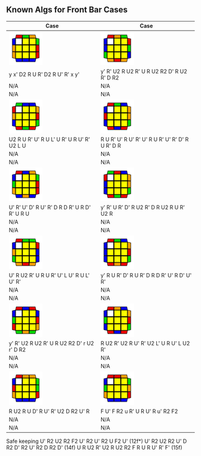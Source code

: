 Known Algs for Front Bar Cases
------------------------
Case | Case
----------- | -----------
<img src="Images/1.jpg" width="90"> | <img src="Images/7.jpg" width="90"> 
y x' D2 R U R' D2 R U' R' x y' | y' R' U2 R U2 R' U R U2 R2 D' R U2 R' D R2
N/A | N/A
N/A | N/A
<img src="Images/2.jpg" width="90"> | <img src="Images/8.jpg" width="90"> 
U2 R U R' U' R U L' U R' U R U' R' U2 L U | R U R' U' R U' R' U' R U R' U' R' D' R U R' D R 
N/A | N/A
N/A | N/A
<img src="Images/3.jpg" width="90"> | <img src="Images/9.jpg" width="90"> 
U' R' U' D' R U' R' D R D R' U R D' R' U R U | y' R' U R' D' R U2 R' D R U2 R U R' U2 R 
N/A | N/A
N/A | N/A
<img src="Images/4.jpg" width="90"> | <img src="Images/10.jpg" width="90">
U' R U2 R' U R U R' U' L U' R U L' U' R' | y' R U R' D' R U R' D R D R' U' R D' U' R' 
N/A | N/A
N/A | N/A
<img src="Images/5.jpg" width="90"> | <img src="Images/11.jpg" width="90"> 
y' R' U2 R U2 R' U R U2 R2 D' r U2 r' D R2 | R U2 R' U2 R U' R' U2 L' U R U' L U2 R' 
N/A | N/A
N/A | N/A
<img src="Images/6.jpg" width="90"> | <img src="Images/12.jpg" width="90">
R U2 R U D' R U' R' U2 D R2 U' R | F U' F R2 u R' U R U' R u' R2 F2
N/A | N/A
N/A | N/A

Safe keeping
U' R2 U2 R2 F2 U' R2 U' R2 U F2 U'  (12f*)
U' R2 U2 R2 U' D R2 D' R2 U' R2 D R2 D' (14f)
U R U2 R' U2 R U2 R2 F R U R U' R' F'  (15f)

